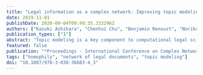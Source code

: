 ```yaml
---
title: "Legal information as a complex network: Improving topic modeling through homophily"
date: 2019-11-01
publishDate: 2020-09-04T09:49:35.333296Z
authors: ["Kazuki Ashihara", "Chenhui Chu", "Benjamin Renoust", "Noriko Okubo", "Noriko Takemura", "Yuta Nakashima", "Hajime Nagahara"]
publication_types: ["1"]
abstract: "Topic modeling is a key component to computational legal science. Network analysis is also very important to further understand the structure of references in legal documents. In this paper, we improve topic modeling for legal case documents by using homophily networks derived from two families of references: prior cases and statute laws. We perform a detailed analysis on a rich legal case dataset in order to create these networks. The use of the reference-induced homophily topic modeling improves on prior methods."
featured: false
publication: "*Proceedings - International Conference on Complex Networks and Their Applications*"
tags: ["homophily", "network of legal documents", "topic modeling"]
doi: "10.1007/978-3-030-36683-4_3"
---
```


